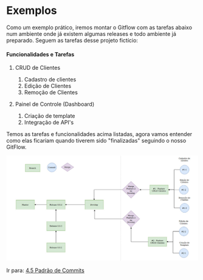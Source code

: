 # Exemplos

Como um exemplo prático, iremos montar o Gitflow com as tarefas abaixo num ambiente onde já existem algumas releases e todo ambiente já preparado. Seguem as tarefas desse projeto fictício:

#### Funcionalidades e Tarefas

1. CRUD de Clientes
   1. Cadastro de clientes
   1. Edição de Clientes
   1. Remoção de Clientes
2. Painel de Controle (Dashboard)

   1. Criação de template
   1. Integração de API's

Temos as tarefas e funcionalidades acima listadas, agora vamos entender como elas ficariam quando tiverem sido "finalizadas" seguindo o nosso GitFlow.

![imagem listando as branches](/images/gitflow-example1.png)

Ir para: [4.5 Padrão de Commits](padrao-commit.md)